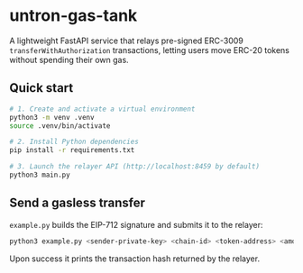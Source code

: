 # untron-gas-tank

A lightweight FastAPI service that relays pre-signed ERC-3009 `transferWithAuthorization` transactions, letting users move ERC-20 tokens without spending their own gas.

## Quick start

```bash
# 1. Create and activate a virtual environment
python3 -m venv .venv
source .venv/bin/activate

# 2. Install Python dependencies
pip install -r requirements.txt

# 3. Launch the relayer API (http://localhost:8459 by default)
python3 main.py
```

## Send a gasless transfer

`example.py` builds the EIP-712 signature and submits it to the relayer:

```bash
python3 example.py <sender-private-key> <chain-id> <token-address> <amount> <recipient>
```

Upon success it prints the transaction hash returned by the relayer.